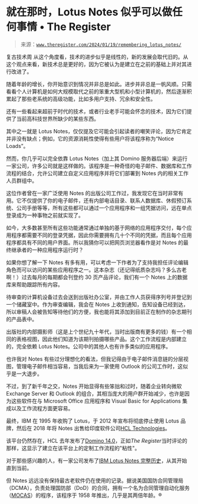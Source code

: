 <!--yml

类别：未分类

日期：2024-05-27 14:57:37

-->

# 就在那时，Lotus Notes 似乎可以做任何事情 • The Register

> 来源：[`www.theregister.com/2024/01/19/remembering_lotus_notes/`](https://www.theregister.com/2024/01/19/remembering_lotus_notes/)

复古技术周 从这个角度看，技术的进步似乎是线性的，新的发展会取代旧的。从这个观点来看，新技术总是更好的，因为它被认为是建立在之前的基础上并对其进行改进了。

随着年龄的增长，你开始意识到情况并非总是如此。进步并非总是一帆风顺。只需看看个人计算机是如何大规模取代之前的笨重大型机和小型计算机的，然后逐渐积累起了那些老系统的高级功能，比如多用户支持、冗余和安全性。

还有一些看起来超前于时代的技术，或者行业老手可能会怀念的技术，因为它们提供了当前高科技世界所缺少的某些东西。

其中之一就是 Lotus Notes，仅仅提及它可能会引起读者的嘲笑评论，因为它肯定并非没有缺点；例如，它的资源消耗性使得有些用户将该程序称为“Notice Loads”。

然而，你几乎可以完全依靠 Lotus Notes（加上其 Domino 服务器后端）来运行一家公司，许多公司就是这样做的。该程序是一种奇怪的电子邮件、数据库和工作流程的结合，允许公司建立自定义应用程序并将它们部署到 Notes 内的相关工作人员群组中。

这位作者曾在一家广泛使用 Notes 的出版公司工作过，我发现它在当时非常有用。它不仅提供了你的电子邮件，还有内部电话目录、联系人数据库、休假预订系统、公司手册等等，所有这些都可以通过一个应用程序和一组凭据访问，远在单点登录成为一种事物之前就实现了。

如今，大多数甚至所有这些功能通常通过单独的基于网络的应用程序交付，每个应用程序都需要不同的登录凭据，因此你需要拥有几十个不同的凭据，而且每个应用程序都具有不同的用户界面。所以我猜你可以把网页浏览器看作是对 Notes 的最终继承者的一种应用程序运行时？

如果你想了解一下 Notes 有多有用，可以考虑一下作者为了支持我担任评论编辑角色而可以访问的某些应用程序之一。这本杂志（还记得纸质杂志吗？多么古老啊！）过去每月的每期都会刊登约 30 页产品评论，我们有一个 Notes 上的数据库来帮助跟踪所有内容。

待审查的计算机设备过去会送到出版社办公室，并由工作人员获得序列号并登记到一个储藏室中。作为审查编辑，我会在 Notes 上收到通知，告知设备已经到达，所以审稿人会被告知等待他们的方便，我也能将其添加到目前正在制作的杂志期刊的产品表中。

出版社的内部摄影师（这是上个世纪九十年代，当时出版商有更多的钱）有一个相同的表格视图，因此他们知道为该期刊拍摄哪些产品。这个工作流程是内部建立的，完全依赖 Lotus Notes。公司中的其他人也有许多类似的应用程序。

也许我对 Notes 有些过分理想化的看法，但我记得由于电子邮件消息链的分层视图，管理电子邮件相当容易，当我后来为一家使用 Outlook 的公司工作时，这似乎是一大退步。

不过，到了新千年之交，Notes 开始显得有些笨拙和过时，随着企业转向微软 Exchange Server 和 Outlook 的组合，其相当庞大的用户群开始减少，也许是因为这些软件在与 Microsoft Office 应用程序和 Visual Basic for Applications 集成以及工作流程方面更容易。

最终，IBM 在 1995 年收购了 Lotus，于 2012 年宣布将彻底停止使用 Lotus 品牌，然后在 2018 年将 Notes 出售给印度软件公司[HCL Technologies](https://www.hcl-software.com/)。

该平台仍然存在，HCL 去年发布了[Domino 14.0](https://www.theregister.com/2023/06/12/hcl_domino_14/)，正如*The Register*当时评论的那样，这显示了建立在该平台上的定制工作流程的"粘性"。

对于那些感兴趣的人，有一家公司发布了[IBM Lotus Notes 完整历史](https://www.stellarinfo.com/blog/complete-history-ibm-lotus-notes-hcl-notes/)，从其开始直到当前。

但 Notes 远远没有保持最古老软件仍在使用的记录。据说美国国防合同管理局（DCMA），负责处理国防部（DoD）的合同，拥有一个名为合同管理自动化服务（[MOCAS](https://fossbytes.com/mocas-worlds-oldest-computer-program/)）的程序，该程序于 1958 年推出，几乎是其两倍年龄。®
